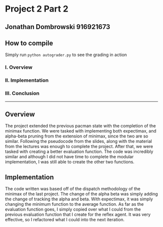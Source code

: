 # Project 2 Part 2 
## Jonathan Dombrowski 916921673

## How to compile
Simply run `python autograder.py` to see the grading in action

### I. Overview
### II. Implementation 
### III. Conclusion

---------------------------------------------------
## Overview
The project extended the previous pacman state with the completion of the minimax function. 
We were tasked with implementing both expectimax, and alpha-beta pruning from the extension of minimax, since the two 
are so similar. Following the pseudocode from the slides, along with the material from the lectures was enough
to complete the project. After that, we were tasked with creating a better evaluation function. 
The code was incredibly similar and although I did not have time to complete the modular implementation, I was still 
able to create the other two functions. 

## Implementation 
The code written was based off of the dispatch methodology of the minimax of the last project. The change of the alpha
beta was simply adding the change of tracking the alpha and beta. With expectimax, it was simply changing the minimum function 
to the average function. As far as the 
evaluation function goes, I simply copied over what I could from the previous evaluation function that I create for the reflex
agent. It was very effective, so I refactored what I could into the next iteration. 